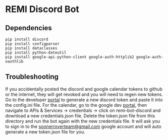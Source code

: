 # REMI Discord Bot

## Dependencies
```
pip install discord
pip install configparser
pip install dataclasses
pip install python-dateutil
pip install google-api-python-client google-auth-httplib2 google-auth-oauthlib
```

## Troubleshooting

If you accidentally posted the discord and google calendar tokens to github or the internet, they will get revoked and you will need to regen new tokens. Go to the developer [portal](https://discord.com/developers/applications) to generate a new discord token and paste it into the config.ini file. For the calendar, go to the google dev [portal](https://console.cloud.google.com/welcome?project=discord-remi-bot), then navigate to APIs & Services -> credentials -> click on remi-bot-discord and download a new credentials.json file. Delete the token.json file from this directory and run the bot again with the new credentials file. It will ask you to sign in to the soonerroverteam@gmail.com google account and will auto generate a new token.json file for you.